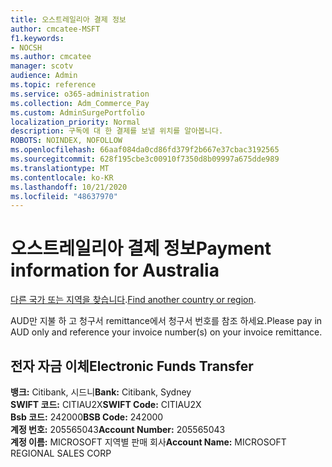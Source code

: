 ```yaml
---
title: 오스트레일리아 결제 정보
author: cmcatee-MSFT
f1.keywords:
- NOCSH
ms.author: cmcatee
manager: scotv
audience: Admin
ms.topic: reference
ms.service: o365-administration
ms.collection: Adm_Commerce_Pay
ms.custom: AdminSurgePortfolio
localization_priority: Normal
description: 구독에 대 한 결제를 보낼 위치를 알아봅니다.
ROBOTS: NOINDEX, NOFOLLOW
ms.openlocfilehash: 66aaf084da0cd86fd379f2b667e37cbac3192565
ms.sourcegitcommit: 628f195cbe3c00910f7350d8b09997a675dde989
ms.translationtype: MT
ms.contentlocale: ko-KR
ms.lasthandoff: 10/21/2020
ms.locfileid: "48637970"
---
```

# <a name="payment-information-for-australia"></a><span data-ttu-id="06a15-103">오스트레일리아 결제 정보</span><span class="sxs-lookup"><span data-stu-id="06a15-103">Payment information for Australia</span></span>

<span data-ttu-id="06a15-104">[다른 국가 또는 지역을 찾습니다](../billing-and-payments/pay-for-your-subscription.md).</span><span class="sxs-lookup"><span data-stu-id="06a15-104">[Find another country or region](../billing-and-payments/pay-for-your-subscription.md).</span></span>

<span data-ttu-id="06a15-105">AUD만 지불 하 고 청구서 remittance에서 청구서 번호를 참조 하세요.</span><span class="sxs-lookup"><span data-stu-id="06a15-105">Please pay in AUD only and reference your invoice number(s) on your invoice remittance.</span></span>

## <a name="electronic-funds-transfer"></a><span data-ttu-id="06a15-106">전자 자금 이체</span><span class="sxs-lookup"><span data-stu-id="06a15-106">Electronic Funds Transfer</span></span>

<span data-ttu-id="06a15-107">**뱅크:** Citibank, 시드니</span><span class="sxs-lookup"><span data-stu-id="06a15-107">**Bank:** Citibank, Sydney</span></span>  
<span data-ttu-id="06a15-108">**SWIFT 코드:** CITIAU2X</span><span class="sxs-lookup"><span data-stu-id="06a15-108">**SWIFT Code:** CITIAU2X</span></span>  
<span data-ttu-id="06a15-109">**Bsb 코드:** 242000</span><span class="sxs-lookup"><span data-stu-id="06a15-109">**BSB Code:** 242000</span></span>  
<span data-ttu-id="06a15-110">**계정 번호:** 205565043</span><span class="sxs-lookup"><span data-stu-id="06a15-110">**Account Number:** 205565043</span></span>  
<span data-ttu-id="06a15-111">**계정 이름:** MICROSOFT 지역별 판매 회사</span><span class="sxs-lookup"><span data-stu-id="06a15-111">**Account Name:** MICROSOFT REGIONAL SALES CORP</span></span>  